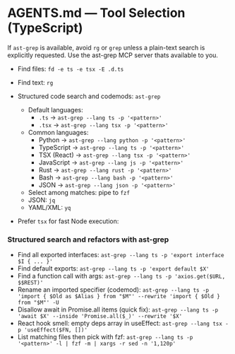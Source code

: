 
# AGENTS.md — Tool Selection (TypeScript)

If `ast-grep` is available, avoid `rg` or `grep` unless a plain-text search is explicitly requested.
Use the ast-grep MCP server thats available to you.

- Find files: `fd -e ts -e tsx -E .d.ts`
- Find text: `rg`
- Structured code search and codemods: `ast-grep`
  - Default languages:
    - `.ts` → `ast-grep --lang ts -p '<pattern>'`
    - `.tsx` → `ast-grep --lang tsx -p '<pattern>'`
  - Common languages:
    - Python → `ast-grep --lang python -p '<pattern>'`
    - TypeScript → `ast-grep --lang ts -p '<pattern>'`
    - TSX (React) → `ast-grep --lang tsx -p '<pattern>'`
    - JavaScript → `ast-grep --lang js -p '<pattern>'`
    - Rust → `ast-grep --lang rust -p '<pattern>'`
    - Bash → `ast-grep --lang bash -p '<pattern>'`
    - JSON → `ast-grep --lang json -p '<pattern>'`
  - Select among matches: pipe to `fzf`
  - JSON: `jq`
  - YAML/XML: `yq`


- Prefer `tsx` for fast Node execution:

### Structured search and refactors with ast-grep

* Find all exported interfaces:
  `ast-grep --lang ts -p 'export interface $I { ... }'`
* Find default exports:
  `ast-grep --lang ts -p 'export default $X'`
* Find a function call with args:
  `ast-grep --lang ts -p 'axios.get($URL, $$REST)'`
* Rename an imported specifier (codemod):
  `ast-grep --lang ts -p 'import { $Old as $Alias } from "$M"' --rewrite 'import { $Old } from "$M"' -U`
* Disallow await in Promise.all items (quick fix):
  `ast-grep --lang ts -p 'await $X' --inside 'Promise.all($_)' --rewrite '$X'`
* React hook smell: empty deps array in useEffect:
  `ast-grep --lang tsx -p 'useEffect($FN, [])'`
* List matching files then pick with fzf:
  `ast-grep --lang ts -p '<pattern>' -l | fzf -m | xargs -r sed -n '1,120p'`
